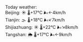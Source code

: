 Today weather:  
Beijing: ☀️   🌡️+17°C 🌬️←4km/h  
Tianjin: 🌫  🌡️+18°C 🌬️↙7km/h  
Shijiazhuang: ☀️   🌡️+22°C 🌬️↘8km/h  
Tangshan: 🌦   🌡️+17°C 🌬️←9km/h  
